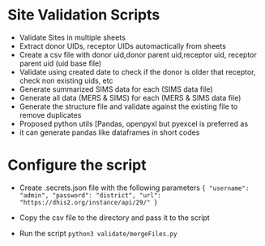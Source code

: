 # Site Validation Scripts

- Validate Sites in multiple sheets
- Extract donor UIDs, receptor UIDs automactically from sheets
- Create a csv file with donor uid,donor parent uid,receptor uid, receptor parent uid (uid base file)
- Validate using created date to check if the donor is older that receptor, check non existing uids, etc
- Generate summarized SIMS data for each (SIMS data file)
- Generate all data (MERS & SIMS) for each (MERS & SIMS data file)
- Generate the structure file and validate against the existing file to remove duplicates
- Proposed python utils [Pandas, openpyxl but pyexcel is preferred as 
- it can generate pandas like dataframes in short codes

# Configure the script
- Create .secrets.json file with the following parameters
	`{
	  "username": "admin",
	  "password": "district",
	  "url": "https://dhis2.org/instance/api/29/"
	}`
- Copy the csv file to the directory and pass it to the script

- Run the script `python3 validate/mergeFiles.py`
